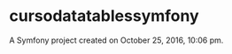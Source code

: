 cursodatatablessymfony
======================

A Symfony project created on October 25, 2016, 10:06 pm.
